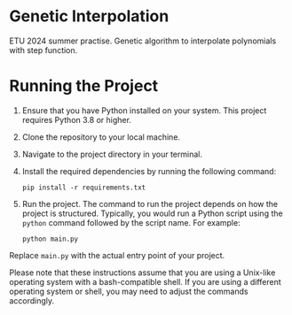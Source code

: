 # Genetic Interpolation
ETU 2024 summer practise. Genetic algorithm to interpolate polynomials with step function.

# Running the Project

1. Ensure that you have Python installed on your system. This project requires Python 3.8 or higher.

2. Clone the repository to your local machine.

3. Navigate to the project directory in your terminal.

4. Install the required dependencies by running the following command:

    ```shell
    pip install -r requirements.txt
    ```

5. Run the project. The command to run the project depends on how the project is structured. Typically, you would run a Python script using the `python` command followed by the script name. For example:

    ```shell
    python main.py
    ```

Replace `main.py` with the actual entry point of your project.

Please note that these instructions assume that you are using a Unix-like operating system with a bash-compatible shell. If you are using a different operating system or shell, you may need to adjust the commands accordingly.
